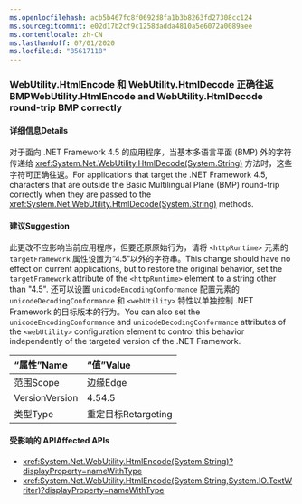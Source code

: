 ```yaml
---
ms.openlocfilehash: acb5b467fc8f0692d8fa1b3b8263fd27308cc124
ms.sourcegitcommit: e02d17b2cf9c1258dadda4810a5e6072a0089aee
ms.contentlocale: zh-CN
ms.lasthandoff: 07/01/2020
ms.locfileid: "85617118"
---
```

### <a name="webutilityhtmlencode-and-webutilityhtmldecode-round-trip-bmp-correctly"></a><span data-ttu-id="1966c-101">WebUtility.HtmlEncode 和 WebUtility.HtmlDecode 正确往返 BMP</span><span class="sxs-lookup"><span data-stu-id="1966c-101">WebUtility.HtmlEncode and WebUtility.HtmlDecode round-trip BMP correctly</span></span>

#### <a name="details"></a><span data-ttu-id="1966c-102">详细信息</span><span class="sxs-lookup"><span data-stu-id="1966c-102">Details</span></span>

<span data-ttu-id="1966c-103">对于面向 .NET Framework 4.5 的应用程序，当基本多语言平面 (BMP) 外的字符传递给 <xref:System.Net.WebUtility.HtmlDecode(System.String)> 方法时，这些字符可正确往返。</span><span class="sxs-lookup"><span data-stu-id="1966c-103">For applications that target the .NET Framework 4.5, characters that are outside the Basic Multilingual Plane (BMP) round-trip correctly when they are passed to the <xref:System.Net.WebUtility.HtmlDecode(System.String)> methods.</span></span>

#### <a name="suggestion"></a><span data-ttu-id="1966c-104">建议</span><span class="sxs-lookup"><span data-stu-id="1966c-104">Suggestion</span></span>

<span data-ttu-id="1966c-105">此更改不应影响当前应用程序，但要还原原始行为，请将 `<httpRuntime>` 元素的 `targetFramework` 属性设置为“4.5”以外的字符串。</span><span class="sxs-lookup"><span data-stu-id="1966c-105">This change should have no effect on current applications, but to restore the original behavior, set the `targetFramework` attribute of the `<httpRuntime>` element to a string other than "4.5".</span></span> <span data-ttu-id="1966c-106">还可以设置 `unicodeEncodingConformance` 配置元素的 `unicodeDecodingConformance` 和 `<webUtility>` 特性以单独控制 .NET Framework 的目标版本的行为。</span><span class="sxs-lookup"><span data-stu-id="1966c-106">You can also set the `unicodeEncodingConformance` and `unicodeDecodingConformance` attributes of the `<webUtility>` configuration element to control this behavior independently of the targeted version of the .NET Framework.</span></span>

| <span data-ttu-id="1966c-107">“属性”</span><span class="sxs-lookup"><span data-stu-id="1966c-107">Name</span></span>    | <span data-ttu-id="1966c-108">“值”</span><span class="sxs-lookup"><span data-stu-id="1966c-108">Value</span></span>       |
|:--------|:------------|
| <span data-ttu-id="1966c-109">范围</span><span class="sxs-lookup"><span data-stu-id="1966c-109">Scope</span></span>   | <span data-ttu-id="1966c-110">边缘</span><span class="sxs-lookup"><span data-stu-id="1966c-110">Edge</span></span>        |
| <span data-ttu-id="1966c-111">Version</span><span class="sxs-lookup"><span data-stu-id="1966c-111">Version</span></span> | <span data-ttu-id="1966c-112">4.5</span><span class="sxs-lookup"><span data-stu-id="1966c-112">4.5</span></span>         |
| <span data-ttu-id="1966c-113">类型</span><span class="sxs-lookup"><span data-stu-id="1966c-113">Type</span></span>    | <span data-ttu-id="1966c-114">重定目标</span><span class="sxs-lookup"><span data-stu-id="1966c-114">Retargeting</span></span> |

#### <a name="affected-apis"></a><span data-ttu-id="1966c-115">受影响的 API</span><span class="sxs-lookup"><span data-stu-id="1966c-115">Affected APIs</span></span>

- <xref:System.Net.WebUtility.HtmlEncode(System.String)?displayProperty=nameWithType>
- <xref:System.Net.WebUtility.HtmlEncode(System.String,System.IO.TextWriter)?displayProperty=nameWithType>
